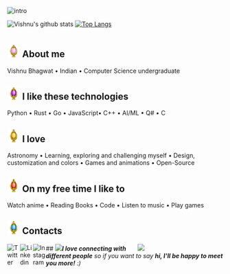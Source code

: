 <img width="845" alt="intro" src="https://user-images.githubusercontent.com/42809447/88397334-64c21c80-cde1-11ea-896c-017dcc4e7bc6.png">

![Vishnu's github stats](https://github-readme-stats.vercel.app/api?username=rogue-wild&show_icons=true&line_height=27&title_color=03910a&icon_color=03910a&text_color=525252&bg_color=e3fffb)
[![Top Langs](https://github-readme-stats.vercel.app/api/top-langs/?username=rogue-wild&hide=javascript,html,css&show_icons=true&title_color=03910a&icon_color=03910a&text_color=525252&bg_color=e3fffb)](https://github.com/rogue-wild/github-readme-stats)

#
## <img height="30" src="https://raw.githubusercontent.com/rogue-wild/rogue-wild/master/assets/soulgem-madoka.gif"/> About me
Vishnu Bhagwat • Indian • Computer Science undergraduate 

## <img height="30" src="https://raw.githubusercontent.com/rogue-wild/rogue-wild/master/assets/soulgem-homura.gif"/> I like these technologies
Python • Rust • Go • JavaScript• C++ • AI/ML • Q# • C

## <img height="30" src="https://raw.githubusercontent.com/rogue-wild/rogue-wild/master/assets/soulgem-mami.gif"/> I love
Astronomy • Learning, exploring and challenging myself • Design, customization and colors • Games and animations • Open-Source

## <img height="30" src="https://raw.githubusercontent.com/rogue-wild/rogue-wild/master/assets/soulgem-kyoko.gif"/> On my free time I like to
Watch anime • Reading Books • Code • Listen to music • Play games

## <img height="30" src="https://raw.githubusercontent.com/rogue-wild/rogue-wild/master/assets/soulgem-sayaka.gif"/> Contacts

<a href="https://twitter.com/">
  <img align="left" alt="Twitter" width="30px" src="https://cdn.jsdelivr.net/npm/simple-icons@v3/icons/twitter.svg" />
</a>  <a href="https://www.linkedin.com/in/">
  <img align="left" alt="Linkedin" width="30px" src="https://cdn.jsdelivr.net/npm/simple-icons@v3/icons/linkedin.svg" />
</a> <a href="https://www.instagram.com/">
  <img align="left" alt="Instagram" width="30px" src="https://cdn.jsdelivr.net/npm/simple-icons@v3/icons/instagram.svg" />
</a> <img align='right' src='https://media.giphy.com/media/bcKmIWkUMCjVm/giphy.gif' width='200"'>
##
<img src="https://media.giphy.com/media/LnQjpWaON8nhr21vNW/giphy.gif" width="50"><em><b>I love connecting with different people</b> so if you want to say <b>hi, I'll be happy to meet you more!</b> :)</em>

